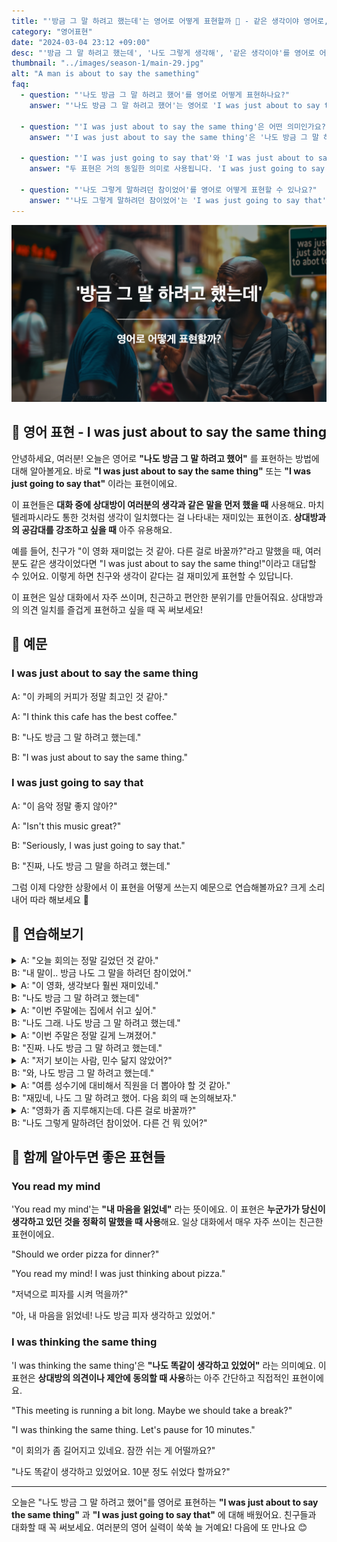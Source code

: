 ```yaml
---
title: "'방금 그 말 하려고 했는데'는 영어로 어떻게 표현할까 💬 - 같은 생각이야 영어로, 완전 동감이야 영어로"
category: "영어표현"
date: "2024-03-04 23:12 +09:00"
desc: "'방금 그 말 하려고 했는데', '나도 그렇게 생각해', '같은 생각이야'를 영어로 어떻게 표현하면 좋을까요? '정말 나도 그렇게 말하려고 했어', '완전 동감이야' 등을 영어로 표현하는 법을 배워봅시다. 다양한 예문을 통해서 연습하고 본인의 표현으로 만들어 보세요."
thumbnail: "../images/season-1/main-29.jpg"
alt: "A man is about to say the samething"
faq:
  - question: "'나도 방금 그 말 하려고 했어'를 영어로 어떻게 표현하나요?"
    answer: "'나도 방금 그 말 하려고 했어'는 영어로 'I was just about to say the same thing' 또는 'I was just going to say that'으로 표현할 수 있습니다."

  - question: "'I was just about to say the same thing'은 어떤 의미인가요?"
    answer: "'I was just about to say the same thing'은 '나도 방금 그 말 하려고 했어'라는 의미입니다. 상대방이 방금 말한 내용과 동일한 생각을 하고 있었다는 것을 표현할 때 사용합니다. 이는 의견의 일치를 나타내거나 공감대를 형성할 때 자주 쓰이는 표현입니다."

  - question: "'I was just going to say that'와 'I was just about to say the same thing'의 차이점은 무엇인가요?"
    answer: "두 표현은 거의 동일한 의미로 사용됩니다. 'I was just going to say that'은 좀 더 일반적인 표현이며, 상대방이 말한 내용과 완전히 같지 않더라도 사용할 수 있습니다. 반면 'I was just about to say the same thing'은 상대방의 말과 정확히 일치하는 생각을 했음을 강조합니다."

  - question: "'나도 그렇게 말하려던 참이었어'를 영어로 어떻게 표현할 수 있나요?"
    answer: "'나도 그렇게 말하려던 참이었어'는 'I was just going to say that'으로 표현할 수 있습니다. 이 표현은 상대방이 방금 언급한 내용과 유사한 생각을 하고 있었음을 나타냅니다."
---
```


![방금 그 말 하려고 했는데 영어표현](../images/season-1/main-29.jpg)

## 🌟 영어 표현 - I was just about to say the same thing

안녕하세요, 여러분! 오늘은 영어로 **"나도 방금 그 말 하려고 했어"** 를 표현하는 방법에 대해 알아볼게요. 바로 **"I was just about to say the same thing"** 또는 **"I was just going to say that"** 이라는 표현이에요.

이 표현들은 **대화 중에 상대방이 여러분의 생각과 같은 말을 먼저 했을 때** 사용해요. 마치 텔레파시라도 통한 것처럼 생각이 일치했다는 걸 나타내는 재미있는 표현이죠. **상대방과의 공감대를 강조하고 싶을 때** 아주 유용해요.

예를 들어, 친구가 "이 영화 재미없는 것 같아. 다른 걸로 바꿀까?"라고 말했을 때, 여러분도 같은 생각이었다면 "I was just about to say the same thing!"이라고 대답할 수 있어요. 이렇게 하면 친구와 생각이 같다는 걸 재미있게 표현할 수 있답니다.

이 표현은 일상 대화에서 자주 쓰이며, 친근하고 편안한 분위기를 만들어줘요. 상대방과의 의견 일치를 즐겁게 표현하고 싶을 때 꼭 써보세요!

<script async src="https://pagead2.googlesyndication.com/pagead/js/adsbygoogle.js?client=ca-pub-1465612013356152"
     crossorigin="anonymous"></script>
<!-- engple-horizontal-ad -->

<ins class="adsbygoogle"
     style="display:block"
     data-ad-client="ca-pub-1465612013356152"
     data-ad-slot="2106896038"
     data-ad-format="auto"
     data-full-width-responsive="true"></ins>

<script>
     (adsbygoogle = window.adsbygoogle || []).push({});
</script>

## 📖 예문

### I was just about to say the same thing

A: "이 카페의 커피가 정말 최고인 것 같아."

A: "I think this cafe has the best coffee."

B: "나도 방금 그 말 하려고 했는데."

B: "I was just about to say the same thing."

### I was just going to say that

A: "이 음악 정말 좋지 않아?"

A: "Isn't this music great?"

B: "Seriously, I was just going to say that."

B: "진짜, 나도 방금 그 말을 하려고 했는데."

그럼 이제 다양한 상황에서 이 표현을 어떻게 쓰는지 예문으로 연습해볼까요? 크게 소리 내어 따라 해보세요 🎉

## 💬 연습해보기

<details>
  <summary>A: "오늘 회의는 정말 길었던 것 같아."<br>B: "내 말이.. 방금 나도 그 말을 하려던 참이었어."
</summary>
<span>A: "Today's meeting felt really long."<br>B: "Exactly, I was just about to say the same thing."</span>
</details>

<details>
  <summary>A: "이 영화, 생각보다 훨씬 재미있네."<br>B: "나도 방금 그 말 하려고 했는데"</summary>
<span>A: "This movie is much more enjoyable than I expected."<br>B: "I was just about to say the same thing."</span>
</details>

<details>
  <summary>A: "이번 주말에는 집에서 쉬고 싶어."<br>B: "나도 그래. 나도 방금 그 말 하려고 했는데."</summary>
<span>A: "I just want to rest at home this weekend."<br>B: "Me too. I was just about to say the same thing."</span>
</details>

<details>
  <summary>A: "이번 주말은 정말 길게 느껴졌어."<br>B: "진짜. 나도 방금 그 말 하려고 했는데."</summary>
<span>A: "This weekend felt really long."<br>B: "Truly. I was just going to say that."</span>
</details>

<details>
  <summary>A: "저기 보이는 사람, 민수 닮지 않았어?"<br>B: "와, 나도 방금 그 말 하려고 했는데."</summary>
<span>A: Doesn't that person over there look like Minsu?"<br>B: Wow. I was just going to say that!"</span>
</details>

<details>
  <summary>A: "여름 성수기에 대비해서 직원을 더 뽑아야 할 것 같아."<br>B: "재밌네, 나도 그 말 하려고 했어. 다음 회의 때 논의해보자."</summary>
<span>A: "I think we need to hire more staff for the summer rush."<br>B: "Funny, I was just going to say that. Let's discuss it in the next meeting."</span>
</details>

<details>
<summary>A: "영화가 좀 지루해지는데. 다른 걸로 바꿀까?"<br>B: "나도 그렇게 말하려던 참이었어. 다른 건 뭐 있어?"</summary>
<span>A: "This movie is getting <a href="/blog/vocab-1/040.boring/">boring</a>. Should we <a href="/blog/vocab-1/009.switch-to/">switch to</a> something else?"<br>B: "I was just going to say the same thing. What else is on?"</span>
</details>

## 🤝 함께 알아두면 좋은 표현들

### You read my mind

'You read my mind'는 **"내 마음을 읽었네"** 라는 뜻이에요. 이 표현은 **누군가가 당신이 생각하고 있던 것을 정확히 말했을 때 사용**해요. 일상 대화에서 매우 자주 쓰이는 친근한 표현이에요.

"Should we order pizza for dinner?"

"You read my mind! I was just thinking about pizza."

"저녁으로 피자를 시켜 먹을까?"

"아, 내 마음을 읽었네! 나도 방금 피자 생각하고 있었어."

### I was thinking the same thing

'I was thinking the same thing'은 **"나도 똑같이 생각하고 있었어"** 라는 의미예요. 이 표현은 **상대방의 의견이나 제안에 동의할 때 사용**하는 아주 간단하고 직접적인 표현이에요.

"This meeting is running a bit long. Maybe we should take a break?"

"I was thinking the same thing. Let's pause for 10 minutes."

"이 회의가 좀 길어지고 있네요. 잠깐 쉬는 게 어떨까요?"

"나도 똑같이 생각하고 있었어요. 10분 정도 쉬었다 할까요?"

---

오늘은 "나도 방금 그 말 하려고 했어"를 영어로 표현하는 **"I was just about to say the same thing"** 과 **"I was just going to say that"** 에 대해 배웠어요. 친구들과 대화할 때 꼭 써보세요. 여러분의 영어 실력이 쑥쑥 늘 거예요! 다음에 또 만나요 😊
